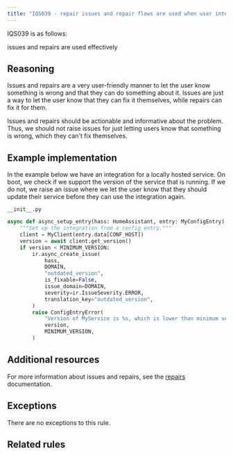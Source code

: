 ```yaml
---
title: "IQS039 - repair issues and repair flows are used when user intervention is needed"
---
```


IQS039 is as follows:

issues and repairs are used effectively

## Reasoning

Issues and repairs are a very user-friendly manner to let the user know something is wrong and that they can do something about it.
Issues are just a way to let the user know that they can fix it themselves, while repairs can fix it for them.

Issues and repairs should be actionable and informative about the problem.
Thus, we should not raise issues for just letting users know that something is wrong, which they can't fix themselves.

## Example implementation

In the example below we have an integration for a locally hosted service.
On boot, we check if we support the version of the service that is running.
If we do not, we raise an issue where we let the user know that they should update their service before they can use the integration again.

`__init__.py`
```python
async def async_setup_entry(hass: HomeAssistant, entry: MyConfigEntry) -> None:
    """Set up the integration from a config entry."""
    client = MyClient(entry.data[CONF_HOST])
    version = await client.get_version()
    if version < MINIMUM_VERSION:
        ir.async_create_issue(
            hass,
            DOMAIN,
            "outdated_version",
            is_fixable=False,
            issue_domain=DOMAIN,
            severity=ir.IssueSeverity.ERROR,
            translation_key="outdated_version",
        )
        raise ConfigEntryError(
            "Version of MyService is %s, which is lower than minimum version %s",
            version,
            MINIMUM_VERSION,
        )
```

## Additional resources

For more information about issues and repairs, see the [repairs](../../platform/repairs) documentation.

## Exceptions

There are no exceptions to this rule.

## Related rules

